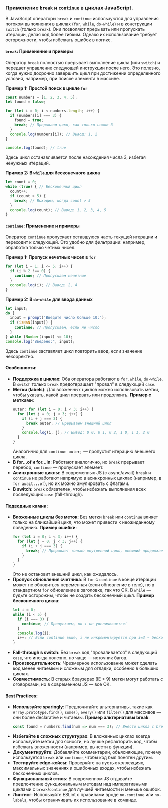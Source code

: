 ### Применение `break` и `continue` в циклах JavaScript.

В JavaScript операторы `break` и `continue` используются для управления потоком выполнения в циклах (`for`, `while`, `do-while`) и в конструкции `switch` (только `break`). Они позволяют прерывать или пропускать итерации, делая код более гибким. Однако их использование требует осторожности, чтобы избежать ошибок в логике.

#### `break`: Применение и примеры
Оператор `break` полностью прерывает выполнение цикла (или `switch`) и передает управление следующей инструкции после него. Это полезно, когда нужно досрочно завершить цикл при достижении определенного условия, например, при поиске элемента в массиве.

**Пример 1: Простой поиск в цикле `for`**
```javascript
const numbers = [1, 2, 3, 4, 5];
let found = false;

for (let i = 0; i < numbers.length; i++) {
  if (numbers[i] === 3) {
    found = true;
    break; // Прерываем цикл, как только нашли 3
  }
  console.log(numbers[i]); // Вывод: 1, 2
}

console.log(found); // true
```
Здесь цикл останавливается после нахождения числа 3, избегая ненужных итераций.

**Пример 2: В `while` для бесконечного цикла**
```javascript
let count = 0;
while (true) { // Бесконечный цикл
  count++;
  if (count > 5) {
    break; // Выходим, когда count > 5
  }
  console.log(count); // Вывод: 1, 2, 3, 4, 5
}
```

#### `continue`: Применение и примеры
Оператор `continue` пропускает оставшуюся часть текущей итерации и переходит к следующей. Это удобно для фильтрации: например, обработка только четных чисел.

**Пример 1: Пропуск нечетных чисел в `for`**
```javascript
for (let i = 1; i <= 5; i++) {
  if (i % 2 !== 0) {
    continue; // Пропускаем нечетные
  }
  console.log(i); // Вывод: 2, 4
}
```

**Пример 2: В `do-while` для ввода данных**
```javascript
let input;
do {
  input = prompt("Введите число больше 10:");
  if (isNaN(input)) {
    continue; // Пропускаем, если не число
  }
} while (Number(input) <= 10);
console.log("Введено:", input);
```
Здесь `continue` заставляет цикл повторить ввод, если значение некорректно.

#### Особенности:

- **Поддержка в циклах**: Оба оператора работают в `for`, `while`, `do-while`. В `switch` только `break` предотвращает "провал" в следующий `case`.
- **Метки (labels)**: Для вложенных циклов можно использовать метки, чтобы указать, какой цикл прервать или продолжить.
  **Пример с метками**:
  ```javascript
  outer: for (let i = 0; i < 3; i++) {
    for (let j = 0; j < 3; j++) {
      if (i + j === 3) {
        break outer; // Прерываем внешний цикл
      }
      console.log(i, j); // Вывод: 0 0, 0 1, 0 2, 1 0, 1 1, 2 0
    }
  }
  ```
  Аналогично для `continue outer;` — пропустит итерацию внешнего цикла.
- **В for...of и for...in**: Работают аналогично, но `break` прерывает перебор, `continue` — пропускает элемент.
- **Асинхронные циклы**: В современных JS (с async/await) `break` и `continue` не работают напрямую в асинхронных циклах (например, в `for await...of`), но их можно эмулировать с флагами.
- **В switch**: `break` обязателен, чтобы избежать выполнения всех последующих `case` (fall-through).

#### Подводные камни:
- **Вложенные циклы без меток**: Без метки `break` или `continue` влияет только на ближайший цикл, что может привести к неожиданному поведению.
  **Пример ошибки**:
  ```javascript
  for (let i = 0; i < 3; i++) {
    for (let j = 0; j < 3; j++) {
      if (i + j === 3) {
        break; // Прерывает только внутренний цикл, внешний продолжается
      }
    }
  }
  ```
  Это не остановит внешний цикл, как ожидалось.
- **Пропуск обновления счетчика**: В `for` с `continue` в конце итерации может не обновиться переменная (если обновление в теле), но в стандартном `for` обновление в заголовке, так что OK. В `while` — будьте осторожны, чтобы не создать бесконечный цикл.
  **Пример бесконечного цикла**:
  ```javascript
  let i = 0;
  while (i < 5) {
    if (i === 3) {
      continue; // Пропускаем, но i не увеличивается!
    }
    console.log(i);
    i++; // Если continue выше, i не инкрементируется при i=3 → бесконечный цикл
  }
  ```
- **Fall-through в switch**: Без `break` код "проваливается" в следующий `case`, что иногда полезно, но чаще — источник багов.
- **Производительность**: Чрезмерное использование может сделать код менее читаемым и сложным для отладки, особенно в больших циклах.
- **Совместимость**: В старых браузерах (IE < 9) метки могут работать с оговорками, но в современном JS — все OK.

#### Best Practices:
- **Используйте sparingly**: Предпочитайте альтернативы, такие как `Array.prototype.find()`, `some()`, `every()` или `filter()` для массивов — они более declarative и читаемы.
  **Пример альтернативы break**:
  ```javascript
  const found = numbers.find(num => num === 3); // Вместо цикла с break
  ```
- **Избегайте в сложных структурах**: В вложенных циклах всегда используйте метки для ясности, но лучше рефакторить код, чтобы избежать вложенности (например, вынести в функции).
- **Документируйте**: Добавляйте комментарии, объясняющие, почему используется `break` или `continue`, чтобы код был понятен другим.
- **Тестируйте edge-кейсы**: Проверяйте на пустых коллекциях, максимальных значениях и ошибочных входах, чтобы избежать бесконечных циклов.
- **Функциональный стиль**: В современном JS отдавайте предпочтение функциональным методам над императивными циклами с `break`/`continue` для лучшей читаемости и меньше ошибок.
- **Линтинг**: Используйте ESLint с правилами вроде `no-continue` или `no-labels`, чтобы ограничивать их использование в команде.